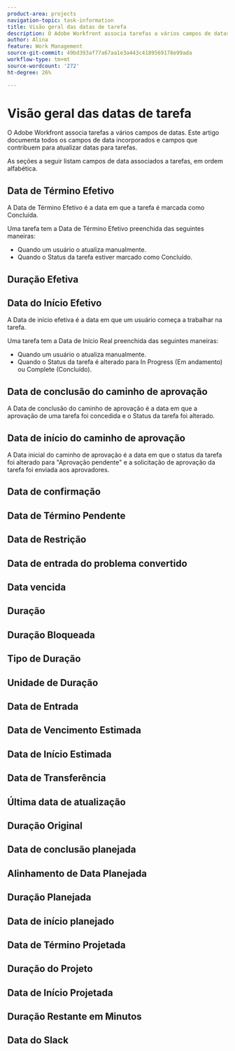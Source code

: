 ```yaml
---
product-area: projects
navigation-topic: task-information
title: Visão geral das datas de tarefa
description: O Adobe Workfront associa tarefas a vários campos de datas. Este artigo documenta todos os campos de data incorporados para tarefas.
author: Alina
feature: Work Management
source-git-commit: 49bd393af77a67aa1e3a443c4189569178e99ada
workflow-type: tm+mt
source-wordcount: '272'
ht-degree: 26%

---
```



<!--add to TOC and miniTOC-->

# Visão geral das datas de tarefa

O Adobe Workfront associa tarefas a vários campos de datas. Este artigo documenta todos os campos de data incorporados e campos que contribuem para atualizar datas para tarefas.

As seções a seguir listam campos de data associados a tarefas, em ordem alfabética.

## Data de Término Efetivo

A Data de Término Efetivo é a data em que a tarefa é marcada como Concluída.

Uma tarefa tem a Data de Término Efetivo preenchida das seguintes maneiras:

* Quando um usuário o atualiza manualmente.
* Quando o Status da tarefa estiver marcado como Concluído.

## Duração Efetiva

## Data do Início Efetivo

A Data de início efetiva é a data em que um usuário começa a trabalhar na tarefa.

Uma tarefa tem a Data de Início Real preenchida das seguintes maneiras:

* Quando um usuário o atualiza manualmente.
* Quando o Status da tarefa é alterado para In Progress (Em andamento) ou Complete (Concluído).

## Data de conclusão do caminho de aprovação

A Data de conclusão do caminho de aprovação é a data em que a aprovação de uma tarefa foi concedida e o Status da tarefa foi alterado.

## Data de início do caminho de aprovação

A Data inicial do caminho de aprovação é a data em que o status da tarefa foi alterado para &quot;Aprovação pendente&quot; e a solicitação de aprovação da tarefa foi enviada aos aprovadores.

## Data de confirmação

## Data de Término Pendente

## Data de Restrição

## Data de entrada do problema convertido

## Data vencida

## Duração

## Duração Bloqueada

## Tipo de Duração

## Unidade de Duração

## Data de Entrada

## Data de Vencimento Estimada

## Data de Início Estimada

## Data de Transferência

## Última data de atualização

## Duração Original

## Data de conclusão planejada

## Alinhamento de Data Planejada

## Duração Planejada

## Data de início planejado

## Data de Término Projetada

## Duração do Projeto

## Data de Início Projetada

## Duração Restante em Minutos

## Data do Slack








